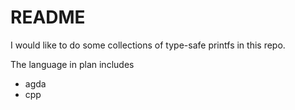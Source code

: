 # README

I would like to do some collections of type-safe printfs in this repo.

The language in plan includes
- agda
- cpp

